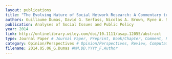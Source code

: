 ```yaml
---
layout: publications
title: "The Evolving Nature of Social Network Research: A Commentary to Gleibs"
authors: Guillaume Dumas, David G. Serfass, Nicolas A. Brown, Ryne A. Sherman
publication: Analyses of Social Issues and Public Policy
year: 2014
link: http://onlinelibrary.wiley.com/doi/10.1111/asap.12055/abstract
type: Journal Paper # Journal Paper, Preprint, Book/Chapter, Comment, Poster/Conference
category: Opinion/Perspectives # Opinion/Perspectives, Review, Computational, Social Cognitive and Affective Neuroscience, Experimental
filename: 2014.05.06_G.Dumas #MM.DD.YYYY_F.Author
---
```

